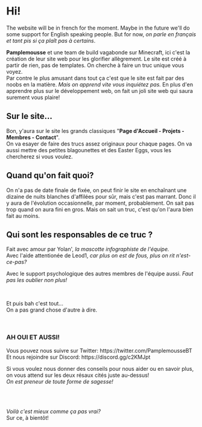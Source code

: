 # Hi!
<p>The website will be in french for the moment. Maybe in the future we'll do some support for English speaking people. But for now, <i>on parle en français et tant pis si ça plaît pas à certains</i>.<p>

<p><strong>Pamplemousse</strong> et une team de build vagabonde sur Minecraft, ici c'est la création de leur site web pour les glorifier allègrement.
Le site est créé à partir de rien, pas de templates. On cherche à faire un truc unique vous voyez.<br>
Par contre le plus amusant dans tout ça c'est que le site est fait par des noobs en la matière. <i>Mais on apprend vite vous inquiétez pas.</i> En plus d'en apprendre plus sur le développement web, on fait un joli site web qui saura surement vous plaire!</p>

## Sur le site...
<p>Bon, y'aura sur le site les grands classiques "<strong>Page d'Accueil - Projets - Membres - Contact</strong>".<br>
On va esayer de faire des trucs assez originaux pour chaque pages. On va aussi mettre des petites blagounettes et des Easter Eggs, vous les chercherez si vous voulez.</p>


## Quand qu'on fait quoi?
<p>On n'a pas de date finale de fixée, on peut finir le site en enchaînant une dizaine de nuits blanches d'affilées pour sûr, mais c'est pas marrant. Donc il y aura de l'évolution occasionnelle, par moment, probablement. On sait pas trop quand on aura fini en gros. Mais on sait un truc, c'est qu'on l'aura bien fait au moins.</p>


## Qui sont les responsables de ce truc ?
<p>Fait avec amour par Yolan', <i>la mascotte infographiste de l'équipe.</i><br>
Avec l'aide attentionée de Leod1, <i>car plus on est de fous, plus on rit n'est-ce-pas?</i></p>
<p>Avec le support psychologique des autres membres de l'équipe aussi. <i>Faut pas les oublier non plus!</i></i></p>
<br>
<p>Et puis bah c'est tout...<br>
On a pas grand chose d'autre à dire.</p>
<br>

### AH OUI ET AUSSI!
<p>Vous pouvez nous suivre sur Twitter: https://twitter.com/PamplemousseBT<br>
Et nous rejoindre sur Discord: https://discord.gg/c2KMJpt</p>

<p>Si vous voulez nous donner des conseils pour nous aider ou en savoir plus, on vous attend sur les deux résaux cités juste au-dessus!<br>
<i>On est preneur de toute forme de sagesse!</i></p>
<br>
<br>
<p><i>Voilà c'est mieux comme ça pas vrai?</i><br>
Sur ce, à bientôt!</p>
